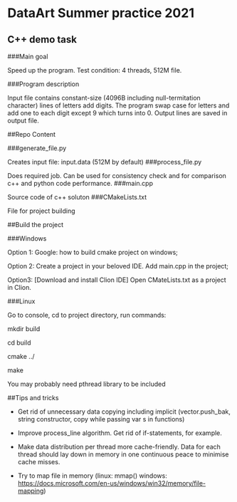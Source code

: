 # DataArt Summer practice 2021

## C++ demo task

###Main goal

Speed up the program. Test condition: 4 threads, 512M file.

###Program description

Input file contains constant-size (4096B including null-termitation character) lines of letters add digits.
The program swap case for letters and add one to each digit except 9 which turns into 0. Output lines are saved in output file.

##Repo Content

###generate_file.py

Creates input file: input.data (512M by default) 
###process_file.py

Does required job. Can be used for consistency check and for comparison c++ and python code performance.
###main.cpp

Source code of c++ soluton
###CMakeLists.txt

File for project building

##Build the project

###Windows

Option 1: Google: how to build cmake project on windows;

Option 2: Create a project in your beloved IDE. Add main.cpp in the project;

Option3: [Download and install Clion IDE] Open CMateLists.txt as a project in Clion. 

###Linux

Go to console,
cd to project directory,
run commands:

mkdir build

cd build

cmake ../

make

You may probably need pthread library to be included


##Tips and tricks

* Get rid of unnecessary data copying including implicit (vector.push_bak, string constructor, copy while passing var s in functions)
* Improve process_line algorithm. Get rid of if-statements, for example. 
* Make data distribution per thread more cache-friendly. Data for each thread should lay down in memory in
  one continuous peace to minimise cache misses.
    
* Try to map file in memory (linux: mmap() windows: https://docs.microsoft.com/en-us/windows/win32/memory/file-mapping)

